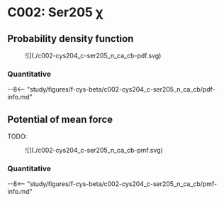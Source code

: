 # C002: Ser205 χ

## Probability density function

<figure markdown>
![](./c002-cys204_c-ser205_n_ca_cb-pdf.svg)
</figure>

### Quantitative

--8<-- "study/figures/f-cys-beta/c002-cys204_c-ser205_n_ca_cb/pdf-info.md"

## Potential of mean force

TODO:

<figure markdown>
![](./c002-cys204_c-ser205_n_ca_cb-pmf.svg)
</figure>

### Quantitative

--8<-- "study/figures/f-cys-beta/c002-cys204_c-ser205_n_ca_cb/pmf-info.md"
